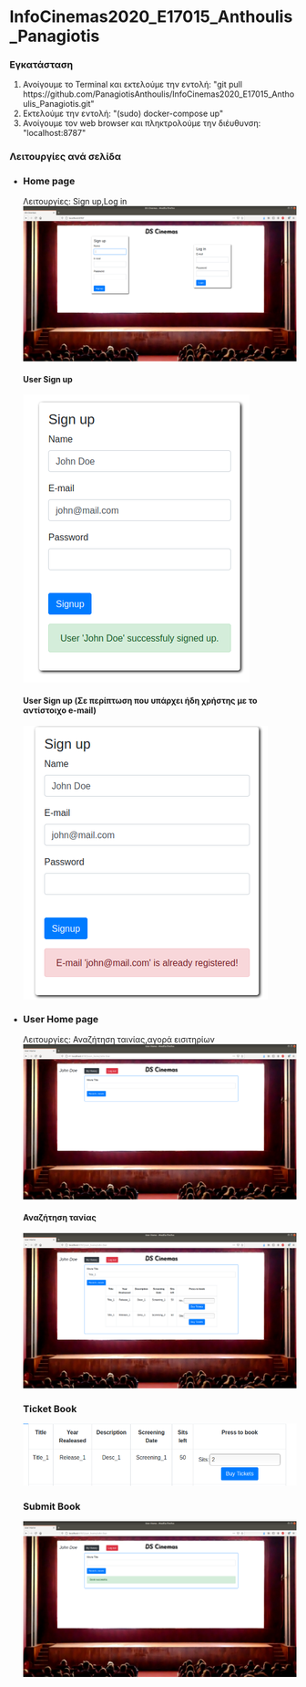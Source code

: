 # InfoCinemas2020_E17015_Anthoulis_Panagiotis

### Εγκατάσταση
<ol>
  <li>Ανοίγουμε το Terminal και εκτελούμε την εντολή: "git pull https://github.com/PanagiotisAnthoulis/InfoCinemas2020_E17015_Anthoulis_Panagiotis.git"</li>
  <li>Εκτελούμε την εντολή: "(sudo) docker-compose up"</li>
  <li>Ανοίγουμε τον web browser και πληκτρολούμε την διέυθυνση: "localhost:8787"</li>
</ol>
<h3> Λειτουργίες ανά σελίδα</h3>
<ul>
  <li>
     <h3>Home page</h3>
      Λειτουργίες: Sign up,Log in
      <img src='Screenshots/home_page.png'></img> 
      <h4>User Sign up</h4>
      <img src='Screenshots/user_sign_up2.png'></img>
      <h4>User Sign up (Σε περίπτωση που υπάρχει ήδη χρήστης με το αντίστοιχο e-mail)</h4>
      <img src='Screenshots/user_sign_up_fail.png'></img>
    </li>
    <li>
      <h3>User Home page</h3>
      Λειτουργίες: Αναζήτηση ταινίας,αγορά εισιτηρίων
      <img src='Screenshots/user_page.png'></img>
      <h4>Αναζήτηση τανίας</h4>
      <img src='Screenshots/user_search2.png'></img>
      <h3>Ticket Book</h3>
      <img src='Screenshots/user_book_sits.png'></img>
      <h3>Submit Book</h3>
      <img src='Screenshots/user_book_succesful.png'></img>
    </li>
    <h3></h3>
    <h3></h3>
    <h3></h3>
    <h3></h3>
    <h3></h3>
</ul>
